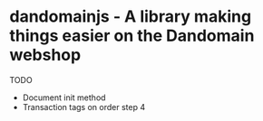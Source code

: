 # dandomainjs - A library making things easier on the Dandomain webshop
TODO
- Document init method
- Transaction tags on order step 4